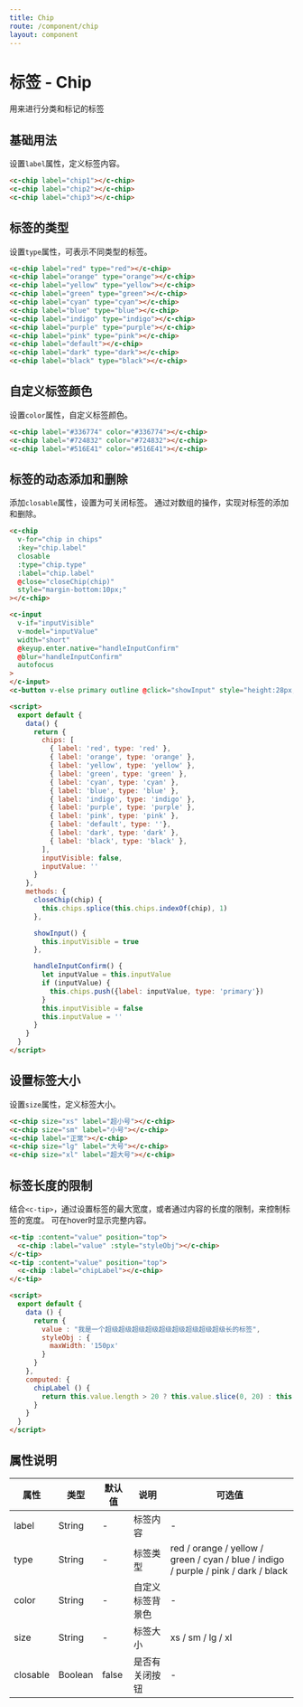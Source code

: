 ```yaml
---
title: Chip
route: /component/chip
layout: component
---
```


# 标签 - Chip
用来进行分类和标记的标签

## 基础用法
设置`label`属性，定义标签内容。
```html
<c-chip label="chip1"></c-chip>
<c-chip label="chip2"></c-chip>
<c-chip label="chip3"></c-chip>
```

## 标签的类型
设置`type`属性，可表示不同类型的标签。
```html
<c-chip label="red" type="red"></c-chip>
<c-chip label="orange" type="orange"></c-chip>
<c-chip label="yellow" type="yellow"></c-chip>
<c-chip label="green" type="green"></c-chip>
<c-chip label="cyan" type="cyan"></c-chip>
<c-chip label="blue" type="blue"></c-chip>
<c-chip label="indigo" type="indigo"></c-chip>
<c-chip label="purple" type="purple"></c-chip>
<c-chip label="pink" type="pink"></c-chip>
<c-chip label="default"></c-chip>
<c-chip label="dark" type="dark"></c-chip>
<c-chip label="black" type="black"></c-chip>
```

## 自定义标签颜色
设置`color`属性，自定义标签颜色。
```html
<c-chip label="#336774" color="#336774"></c-chip>
<c-chip label="#724832" color="#724832"></c-chip>
<c-chip label="#516E41" color="#516E41"></c-chip>
```

## 标签的动态添加和删除

添加`closable`属性，设置为可关闭标签。
通过对数组的操作，实现对标签的添加和删除。

```html
<c-chip
  v-for="chip in chips"
  :key="chip.label"
  closable
  :type="chip.type"
  :label="chip.label"
  @close="closeChip(chip)"
  style="margin-bottom:10px;"
></c-chip>

<c-input
  v-if="inputVisible"
  v-model="inputValue"
  width="short"
  @keyup.enter.native="handleInputConfirm"
  @blur="handleInputConfirm"
  autofocus
>
</c-input>
<c-button v-else primary outline @click="showInput" style="height:28px;">+ New Chip</c-button>

<script>
  export default {
    data() {
      return {
        chips: [
          { label: 'red', type: 'red' },
          { label: 'orange', type: 'orange' },
          { label: 'yellow', type: 'yellow' },
          { label: 'green', type: 'green' },
          { label: 'cyan', type: 'cyan' },
          { label: 'blue', type: 'blue' },
          { label: 'indigo', type: 'indigo' },
          { label: 'purple', type: 'purple' },
          { label: 'pink', type: 'pink' },
          { label: 'default', type: ''},
          { label: 'dark', type: 'dark' },
          { label: 'black', type: 'black' },
        ],
        inputVisible: false,
        inputValue: ''
      }
    },
    methods: {
      closeChip(chip) {
        this.chips.splice(this.chips.indexOf(chip), 1)
      },

      showInput() {
        this.inputVisible = true
      },

      handleInputConfirm() {
        let inputValue = this.inputValue
        if (inputValue) {
          this.chips.push({label: inputValue, type: 'primary'})
        }
        this.inputVisible = false
        this.inputValue = ''
      }
    }
  }
</script>
```

## 设置标签大小
设置`size`属性，定义标签大小。
```html
<c-chip size="xs" label="超小号"></c-chip>
<c-chip size="sm" label="小号"></c-chip>
<c-chip label="正常"></c-chip>
<c-chip size="lg" label="大号"></c-chip>
<c-chip size="xl" label="超大号"></c-chip>
```

## 标签长度的限制
结合`<c-tip>`，通过设置标签的最大宽度，或者通过内容的长度的限制，来控制标签的宽度。
可在hover时显示完整内容。
```html
<c-tip :content="value" position="top">
  <c-chip :label="value" :style="styleObj"></c-chip>
</c-tip>
<c-tip :content="value" position="top">
  <c-chip :label="chipLabel"></c-chip>
</c-tip>

<script>
  export default {
    data () {
      return {
        value : "我是一个超级超级超级超级超级超级超级超级超级长的标签",
        styleObj : {
          maxWidth: '150px'
        }
      }
    },
    computed: {
      chipLabel () {
        return this.value.length > 20 ? this.value.slice(0, 20) : this.value
      }
    }
  }
</script>
```

## 属性说明

| 属性 | 类型 | 默认值 | 说明 | 可选值 |
|-----|------|-------|-----|-------|
| label | String | - | 标签内容 | - |
| type | String | - | 标签类型 | red / orange / yellow / green / cyan / blue / indigo / purple / pink / dark / black |
| color | String | - | 自定义标签背景色 | - |
| size | String | - | 标签大小 | xs / sm / lg / xl |
| closable | Boolean | false | 是否有关闭按钮 | - |
